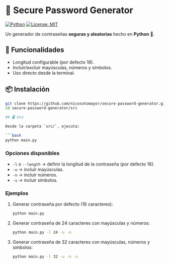 # 🔐 Secure Password Generator

[![Python](https://img.shields.io/badge/Python-3.x-blue?logo=python)](https://www.python.org/)
[![License: MIT](https://img.shields.io/badge/License-MIT-green.svg)](LICENSE)

Un generador de contraseñas **seguras y aleatorias** hecho en **Python** 🐍.  

## 🚀 Funcionalidades
- Longitud configurable (por defecto 16).
- Incluir/excluir mayúsculas, números y símbolos.
- Uso directo desde la terminal.

## 📦 Instalación
```bash
git clone https://github.com/nicosotomayor/secure-password-generator.git
cd secure-password-generator/src

## 🖥️ Uso

Desde la carpeta `src/`, ejecuta:  

```bash
python main.py
```

### Opciones disponibles
- `-l` o `--length` → definir la longitud de la contraseña (por defecto 16).  
- `-u` → incluir mayúsculas.  
- `-n` → incluir números.  
- `-s` → incluir símbolos.  

### Ejemplos

1. Generar contraseña por defecto (16 caracteres):  
   ```bash
   python main.py
   ```

2. Generar contraseña de 24 caracteres con mayúsculas y números:  
   ```bash
   python main.py -l 24 -u -n
   ```

3. Generar contraseña de 32 caracteres con mayúsculas, números y símbolos:  
   ```bash
   python main.py -l 32 -u -n -s
   ```
